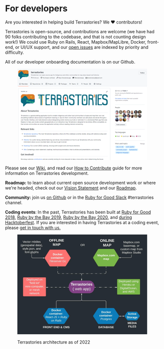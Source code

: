 # For developers

Are you interested in helping build Terrastories? We :heart: contributors!

Terrastories is open-source, and contributions are welcome (we have had 90 folks contributing to the codebase, and that is not counting design work!) We could use Ruby on Rails, React, Mapbox/MapLibre, Docker, front-end, or UI/UX support, and our [open issues](https://github.com/terrastories/terrastories/issues) are indexed by priority and difficulty.

All of our developer onboarding documentation is on our Github.

<figure><img src="../.gitbook/assets/image (5).png" alt=""><figcaption></figcaption></figure>

Please see our [Wiki](https://github.com/terrastories/terrastories/wikihttps://github.com/terrastories/terrastories/wiki), and read our [How to Contribute](https://github.com/Terrastories/terrastories#contributing) guide for more information on Terrastories development.

**Roadmap:** to learn about current open source development work or where we're headed, check out our [Vision Statement](https://github.com/Terrastories/terrastories/wiki/Vision-Statement) and our [Roadmap](https://rudokemper.notion.site/rudokemper/9b66a992e88c453da974d583651e098d?v=058ca47b36774a8983dbd9e36d37396c).

**Community:** join us [on Github](https://github.com/terrastories/terrastories) or in the [Ruby for Good Slack](https://rubyforgood.slack.com/join/shared\_invite/zt-1kfeimohe-KL\~\~\~6Lkof7G94\_7Ojd\_Hw#/shared-invite/email) #terrastories channel.

**Coding events**: In the past, Terrastories has been built at [Ruby for Good 2018](https://www.amazonteam.org/act-partakes-in-ruby-for-good-2018-to-develop-offline-geostorytelling-app-terrastories-for-remote-communities/), [Ruby by the Bay 2019](http://rubybythebay.org/), [Ruby by the Bay 2020](http://rubybythebay.org/), and [during Hacktoberfest](https://medium.com/@rudokemper/a-very-happy-hacktoberfest-for-terrastories-and-the-ruby-community-9e472d9e85d3). If you are interested in having Terrastories at a coding event, please [get in touch with us.](https://terrastories.app/contact-us)

<figure><img src="../.gitbook/assets/Terrastories (1).jpeg" alt=""><figcaption><p>Terrastories architecture as of 2022</p></figcaption></figure>
